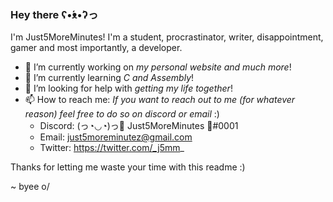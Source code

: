 ### Hey there ʕ•́ᴥ•̀ʔっ


I'm Just5MoreMinutes!
I'm a student, procrastinator, writer, disappointment, gamer and most importantly, a developer.


- 🔭 I’m currently working on _my personal website and much more_!
- 🌱 I’m currently learning _C and Assembly_!
- 🤔 I’m looking for help with _getting my life together_!
- 📫 How to reach me: _If you want to reach out to me (for whatever reason) feel free to do so on discord or email_ :)
    - Discord: (っ◔◡◔)っ🎄 Just5MoreMinutes 🎄#0001
    - Email: just5moreminutez@gmail.com
    - Twitter: https://twitter.com/_j5mm_

Thanks for letting me waste your time with this readme :)

~ byee o/
<!--
**Just5MoreMinutes/Just5MoreMinutes** is a ✨ _special_ ✨ repository because its `README.md` (this file) appears on your GitHub profile.

Here are some ideas to get you started:

- 🔭 I’m currently working on ...
- 🌱 I’m currently learning ...
- 👯 I’m looking to collaborate on ...
- 🤔 I’m looking for help with ...
- 💬 Ask me about ...
- 📫 How to reach me: ...
- 😄 Pronouns: ...
- ⚡ Fun fact: ...
-->
